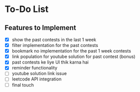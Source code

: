 # To-Do List

## Features to Implement
- [X] show the past contests in the last 1 week
- [X] filter implementation for the past contests 
- [X] bookmark no implementation for the past 1 week contests 
- [X] link population for youtube solution for past contest (bonus)
- [X] past contests ke liye UI thik karna hai
- [X] reminder functionality
- [ ] youtube solution link issue
- [ ] leetcode API integration 
- [ ] final touch
